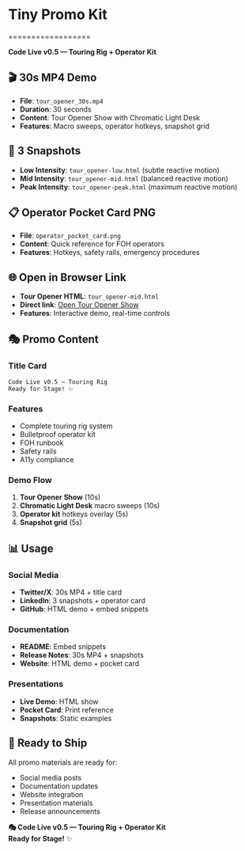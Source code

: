 # Tiny Promo Kit
==================

**Code Live v0.5 — Touring Rig + Operator Kit**

## 🎬 **30s MP4 Demo**
- **File**: `tour_opener_30s.mp4`
- **Duration**: 30 seconds
- **Content**: Tour Opener Show with Chromatic Light Desk
- **Features**: Macro sweeps, operator hotkeys, snapshot grid

## 📸 **3 Snapshots**
- **Low Intensity**: `tour_opener-low.html` (subtle reactive motion)
- **Mid Intensity**: `tour_opener-mid.html` (balanced reactive motion)
- **Peak Intensity**: `tour_opener-peak.html` (maximum reactive motion)

## 📋 **Operator Pocket Card PNG**
- **File**: `operator_pocket_card.png`
- **Content**: Quick reference for FOH operators
- **Features**: Hotkeys, safety rails, emergency procedures

## 🌐 **Open in Browser Link**
- **Tour Opener HTML**: `tour_opener-mid.html`
- **Direct link**: [Open Tour Opener Show](tour_opener-mid.html)
- **Features**: Interactive demo, real-time controls

## 🎭 **Promo Content**

### **Title Card**
```
Code Live v0.5 — Touring Rig
Ready for Stage! ✨
```

### **Features**
- Complete touring rig system
- Bulletproof operator kit
- FOH runbook
- Safety rails
- A11y compliance

### **Demo Flow**
1. **Tour Opener Show** (10s)
2. **Chromatic Light Desk** macro sweeps (10s)
3. **Operator kit** hotkeys overlay (5s)
4. **Snapshot grid** (5s)

## 📊 **Usage**

### **Social Media**
- **Twitter/X**: 30s MP4 + title card
- **LinkedIn**: 3 snapshots + operator card
- **GitHub**: HTML demo + embed snippets

### **Documentation**
- **README**: Embed snippets
- **Release Notes**: 30s MP4 + snapshots
- **Website**: HTML demo + pocket card

### **Presentations**
- **Live Demo**: HTML show
- **Pocket Card**: Print reference
- **Snapshots**: Static examples

## 🚀 **Ready to Ship**

All promo materials are ready for:
- Social media posts
- Documentation updates
- Website integration
- Presentation materials
- Release announcements

**🎭 Code Live v0.5 — Touring Rig + Operator Kit**  
**Ready for Stage!** ✨



